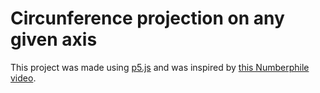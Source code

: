 <h1>Circunference projection on any given axis</h1>

<p>This project was made using <a href = "https://p5js.org/">p5.js</a> and was inspired by <a href = "https://www.youtube.com/watch?v=snHKEpCv0Hk">this Numberphile video</a>.</p>





